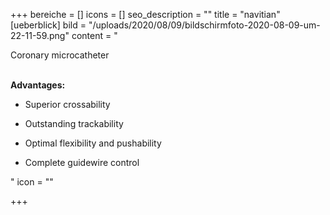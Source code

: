 +++
bereiche = []
icons = []
seo_description = ""
title = "navitian"
[ueberblick]
bild = "/uploads/2020/08/09/bildschirmfoto-2020-08-09-um-22-11-59.png"
content = "<p>Coronary microcatheter</p><p></p><p><br><strong>Advantages:</strong></p><ul><li><p>Superior crossability</p></li><li><p>Outstanding trackability</p></li><li><p>Optimal flexibility and pushability</p></li><li><p>Complete guidewire control</p></li></ul>"
icon = ""

+++
